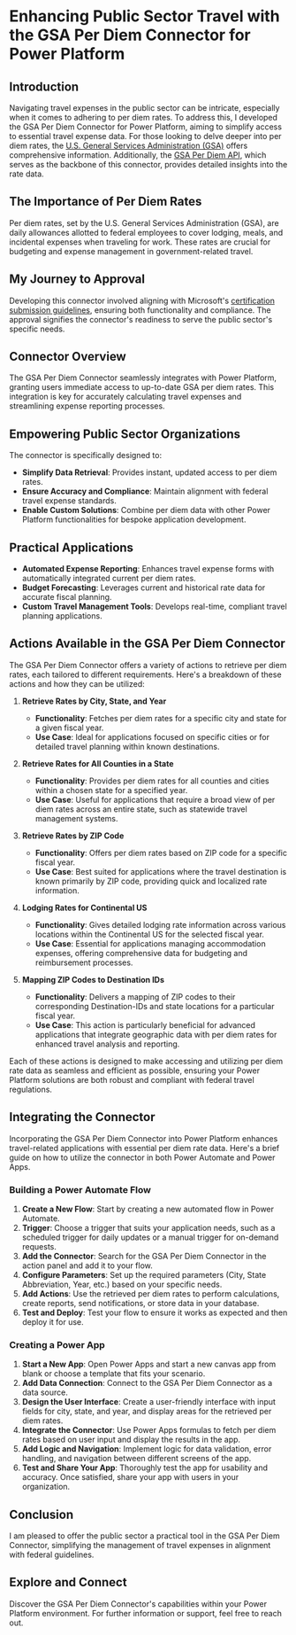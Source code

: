 # Enhancing Public Sector Travel with the GSA Per Diem Connector for Power Platform

## Introduction
Navigating travel expenses in the public sector can be intricate, especially when it comes to adhering to per diem rates. To address this, I developed the GSA Per Diem Connector for Power Platform, aiming to simplify access to essential travel expense data. For those looking to delve deeper into per diem rates, the [U.S. General Services Administration (GSA)](https://www.gsa.gov/travel/plan-book/per-diem-rates) offers comprehensive information. Additionally, the [GSA Per Diem API](https://open.gsa.gov/api/perdiem-api/), which serves as the backbone of this connector, provides detailed insights into the rate data.

## The Importance of Per Diem Rates
Per diem rates, set by the U.S. General Services Administration (GSA), are daily allowances allotted to federal employees to cover lodging, meals, and incidental expenses when traveling for work. These rates are crucial for budgeting and expense management in government-related travel.

## My Journey to Approval
Developing this connector involved aligning with Microsoft's [certification submission guidelines](https://learn.microsoft.com/en-us/connectors/custom-connectors/certification-submission-ip), ensuring both functionality and compliance. The approval signifies the connector's readiness to serve the public sector's specific needs.

## Connector Overview
The GSA Per Diem Connector seamlessly integrates with Power Platform, granting users immediate access to up-to-date GSA per diem rates. This integration is key for accurately calculating travel expenses and streamlining expense reporting processes.

## Empowering Public Sector Organizations
The connector is specifically designed to:
- **Simplify Data Retrieval**: Provides instant, updated access to per diem rates.
- **Ensure Accuracy and Compliance**: Maintain alignment with federal travel expense standards.
- **Enable Custom Solutions**: Combine per diem data with other Power Platform functionalities for bespoke application development.

## Practical Applications
- **Automated Expense Reporting**: Enhances travel expense forms with automatically integrated current per diem rates.
- **Budget Forecasting**: Leverages current and historical rate data for accurate fiscal planning.
- **Custom Travel Management Tools**: Develops real-time, compliant travel planning applications.

## Actions Available in the GSA Per Diem Connector
The GSA Per Diem Connector offers a variety of actions to retrieve per diem rates, each tailored to different requirements. Here's a breakdown of these actions and how they can be utilized:

1. **Retrieve Rates by City, State, and Year**
   - **Functionality**: Fetches per diem rates for a specific city and state for a given fiscal year.
   - **Use Case**: Ideal for applications focused on specific cities or for detailed travel planning within known destinations.

2. **Retrieve Rates for All Counties in a State**
   - **Functionality**: Provides per diem rates for all counties and cities within a chosen state for a specified year.
   - **Use Case**: Useful for applications that require a broad view of per diem rates across an entire state, such as statewide travel management systems.

3. **Retrieve Rates by ZIP Code**
   - **Functionality**: Offers per diem rates based on ZIP code for a specific fiscal year.
   - **Use Case**: Best suited for applications where the travel destination is known primarily by ZIP code, providing quick and localized rate information.

4. **Lodging Rates for Continental US**
   - **Functionality**: Gives detailed lodging rate information across various locations within the Continental US for the selected fiscal year.
   - **Use Case**: Essential for applications managing accommodation expenses, offering comprehensive data for budgeting and reimbursement processes.

5. **Mapping ZIP Codes to Destination IDs**
   - **Functionality**: Delivers a mapping of ZIP codes to their corresponding Destination-IDs and state locations for a particular fiscal year.
   - **Use Case**: This action is particularly beneficial for advanced applications that integrate geographic data with per diem rates for enhanced travel analysis and reporting.

Each of these actions is designed to make accessing and utilizing per diem rate data as seamless and efficient as possible, ensuring your Power Platform solutions are both robust and compliant with federal travel regulations.

## Integrating the Connector
Incorporating the GSA Per Diem Connector into Power Platform enhances travel-related applications with essential per diem rate data. Here's a brief guide on how to utilize the connector in both Power Automate and Power Apps.

### Building a Power Automate Flow
1. **Create a New Flow**: Start by creating a new automated flow in Power Automate.
2. **Trigger**: Choose a trigger that suits your application needs, such as a scheduled trigger for daily updates or a manual trigger for on-demand requests.
3. **Add the Connector**: Search for the GSA Per Diem Connector in the action panel and add it to your flow.
4. **Configure Parameters**: Set up the required parameters (City, State Abbreviation, Year, etc.) based on your specific needs.
5. **Add Actions**: Use the retrieved per diem rates to perform calculations, create reports, send notifications, or store data in your database.
6. **Test and Deploy**: Test your flow to ensure it works as expected and then deploy it for use.

### Creating a Power App
1. **Start a New App**: Open Power Apps and start a new canvas app from blank or choose a template that fits your scenario.
2. **Add Data Connection**: Connect to the GSA Per Diem Connector as a data source.
3. **Design the User Interface**: Create a user-friendly interface with input fields for city, state, and year, and display areas for the retrieved per diem rates.
4. **Integrate the Connector**: Use Power Apps formulas to fetch per diem rates based on user input and display the results in the app.
5. **Add Logic and Navigation**: Implement logic for data validation, error handling, and navigation between different screens of the app.
6. **Test and Share Your App**: Thoroughly test the app for usability and accuracy. Once satisfied, share your app with users in your organization.

## Conclusion
I am pleased to offer the public sector a practical tool in the GSA Per Diem Connector, simplifying the management of travel expenses in alignment with federal guidelines.

## Explore and Connect
Discover the GSA Per Diem Connector's capabilities within your Power Platform environment. For further information or support, feel free to reach out.
